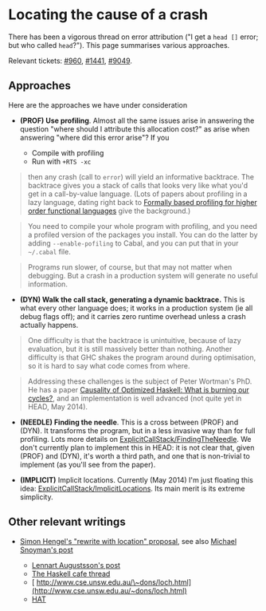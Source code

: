 # Locating the cause of a crash


There has been a vigorous thread on error attribution ("I get a `head []` error; but who called `head`?").  This page summarises various approaches.


Relevant tickets: [\#960](https://gitlab.haskell.org//ghc/ghc/issues/960), [\#1441](https://gitlab.haskell.org//ghc/ghc/issues/1441), [\#9049](https://gitlab.haskell.org//ghc/ghc/issues/9049).

## Approaches


Here are the approaches we have under consideration

- **(PROF) Use profiling**.  Almost all the same issues arise in answering the question "where should I attribute this allocation cost?" as arise when answering "where did this error arise"?  If you

  - Compile with profiling
  - Run with `+RTS -xc`

>
> then any crash (call to `error`) will yield an informative backtrace.  The backtrace gives you a stack of calls that looks very like what you'd get in a call-by-value language.  (Lots of papers about profiling in a lazy language, dating right back to [ Formally based profiling for higher order functional languages](http://research.microsoft.com/~simonpj/papers/1997_profiling_TOPLAS.ps.gz) give the background.)

>
> You need to compile your whole program with profiling, and you need a profiled version of the packages you install. You can do the latter by adding `--enable-pofiling` to Cabal, and you can put that in your `~/.cabal` file.

>
> Programs run slower, of course, but that may not matter when debugging.  But a crash in a production system will generate no useful information.

- **(DYN) Walk the call stack, generating a dynamic backtrace.**  This is what every other language does; it works in a production system (ie all debug flags off); and it carries zero runtime overhead unless a crash actually happens.

>
> One difficulty is that the backtrace is unintuitive, because of lazy evaluation, but it is still massively better than nothing.  Another difficulty is that GHC shakes the program around during optimisation, so it is hard to say what code comes from where.

>
> Addressing these challenges is the subject of Peter Wortman's PhD.  He has a paper [ Causality of Optimized Haskell: What is burning our cycles?](http://eprints.whiterose.ac.uk/77401/), and an implementation is well advanced (not quite yet in HEAD, May 2014).

- **(NEEDLE) Finding the needle**.  This is a cross between (PROF) and (DYN).  It transforms the program, but in a less invasive way than for full profiling.  Lots more details on [ExplicitCallStack/FindingTheNeedle](explicit-call-stack/finding-the-needle).  We don't currently plan to implement this in HEAD: it is not clear that, given (PROF) and (DYN), it's worth a third path, and one that is non-trivial to implement (as you'll see from the paper).

- **(IMPLICIT)** Implicit locations.  Currently (May 2014) I'm just floating this idea: [ExplicitCallStack/ImplicitLocations](explicit-call-stack/implicit-locations).  Its main merit is its extreme simplicity.

## Other relevant writings

- [ Simon Hengel's "rewrite with location" proposal](https://github.com/sol/rewrite-with-location), see also [ Michael Snoyman's post](http://www.haskell.org/pipermail/haskell-cafe/2013-February/106617.html)

  - [ Lennart Augustsson's post](http://augustss.blogspot.se/2014/04/haskell-error-reporting-with-locations_5.html)
  - [ The Haskell cafe thread](http://www.haskell.org/pipermail/haskell-cafe/2006-November/019549.html)
  - [ http://www.cse.unsw.edu.au/\~dons/loch.html](http://www.cse.unsw.edu.au/~dons/loch.html)
  - [ HAT](http://haskell.org/hat)